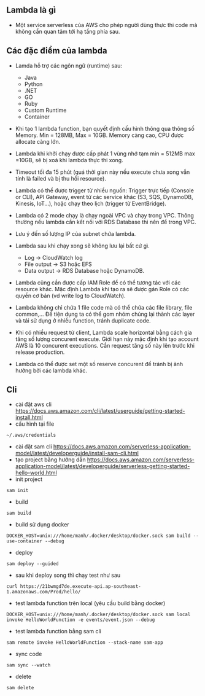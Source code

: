 ## Lambda là gì
- Một service serverless của AWS cho phép người dùng thực thi code mà không cần quan tâm tới hạ tầng phía sau.
## Các đặc điểm của lambda
- Lamda hỗ trợ các ngôn ngữ (runtime) sau:
  - Java
  - Python
  - .NET
  - GO
  - Ruby
  - Custom Runtime
  - Container

- Khi tạo 1 lambda function, bạn quyết định cấu hình thông qua thông số Memory. Min = 128MB, Max = 10GB. Memory càng cao, CPU được allocate càng lớn.
- Lambda khi khởi chạy được cấp phát 1 vùng nhớ tạm min = 512MB max =10GB, sẽ bị xoá khi lambda thực thi xong.
- Timeout tối đa 15 phút (quá thời gian này nếu execute chưa xong vẫn tính là failed và bị thu hồi resource).
- Lambda có thể được trigger từ nhiều nguồn: Trigger trực tiếp
(Console or CLI), API Gateway, event từ các service khác (S3, SQS, DynamoDB, Kinesis, IoT...), hoặc chạy theo lịch (trigger từ EventBridge).
- Lambda có 2 mode chạy là chạy ngoài VPC và chạy trong VPC. Thông thường nếu lambda cần kết nối với RDS Database thì nên để trong VPC. 
- Lưu ý đến số lượng IP của subnet chứa lambda.
- Lambda sau khi chạy xong sẽ không lưu lại bất cứ gì.
  - Log -> CloudWatch log
  - File output -> S3 hoặc EFS
  - Data output -> RDS Database hoặc DynamoDB.
- Lambda cũng cần được cấp IAM Role để có thể tương tác với các resource khác. Mặc định Lambda khi tạo ra sẽ được gán Role có các quyền cơ bản (vd write log to CloudWatch).
- Lambda không chỉ chứa 1 file code mà có thể chứa các file library, file common,... Để tiện dụng ta có thể gom nhóm chúng lại thành các
layer và tái sử dụng ở nhiều function, tránh duplicate code.
- Khi có nhiều request từ client, Lambda scale horizontal bằng cách gia tăng số lượng concurent execute. Giới hạn này mặc định khi tạo account AWS là 10 concurent executions. Cần request tăng số này lên trước khi release production.
- Lambda có thể được set một số reserve concurent để tránh bị ảnh
hưởng bởi các lambda khác.
## Cli
- cài đặt aws cli https://docs.aws.amazon.com/cli/latest/userguide/getting-started-install.html
- cấu hình tại file
```shell
~/.aws/credentials
```
- cài đặt sam cli https://docs.aws.amazon.com/serverless-application-model/latest/developerguide/install-sam-cli.html
- tạo project bằng hướng dẫn https://docs.aws.amazon.com/serverless-application-model/latest/developerguide/serverless-getting-started-hello-world.html
- init project
```shell
sam init
```
- build
```shell
sam build
```
- build sử dụng docker
```shell
DOCKER_HOST=unix:///home/manh/.docker/desktop/docker.sock sam build --use-container --debug
```
- deploy
```shell
sam deploy --guided
```
- sau khi deploy song thì chạy test như sau
```shell
curl https://21bwmgd7de.execute-api.ap-southeast-1.amazonaws.com/Prod/hello/
```
- test lambda function trên local (yêu cầu build bằng docker)
```shell
DOCKER_HOST=unix:///home/manh/.docker/desktop/docker.sock sam local invoke HelloWorldFunction -e events/event.json --debug 
```
- test lambda function bằng sam cli
```shell
sam remote invoke HelloWorldFunction --stack-name sam-app
```
- sync code
```shell
sam sync --watch
```
- delete
```shell
sam delete
```